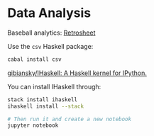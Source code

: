 # Data Analysis

Baseball analytics: [Retrosheet](https://www.retrosheet.org/)

Use the `csv` Haskell package:

```sh
cabal install csv
```

[gibiansky/IHaskell: A Haskell kernel for IPython.](https://github.com/gibiansky/IHaskell)

You can install IHaskell through:

```sh
stack install ihaskell
ihaskell install --stack

# Then run it and create a new notebook
jupyter notebook
```
